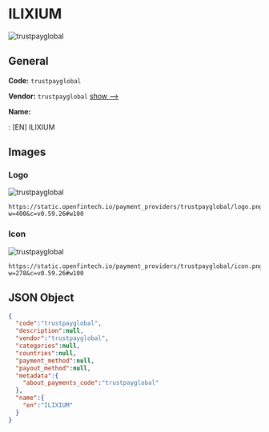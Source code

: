 
# ILIXIUM 
![trustpayglobal](https://static.openfintech.io/payment_providers/trustpayglobal/logo.png?w=400&c=v0.59.26#w100)  

## General 
 
**Code:** `trustpayglobal` 
 
**Vendor:** `trustpayglobal` [show -->](/vendors/trustpayglobal/) 
 
**Name:** 
 
:	[EN] ILIXIUM 
 

## Images 

### Logo 
 
![trustpayglobal](https://static.openfintech.io/payment_providers/trustpayglobal/logo.png?w=400&c=v0.59.26#w100)  

```
https://static.openfintech.io/payment_providers/trustpayglobal/logo.png?w=400&c=v0.59.26#w100
```  

### Icon 
 
![trustpayglobal](https://static.openfintech.io/payment_providers/trustpayglobal/icon.png?w=278&c=v0.59.26#w100)  

```
https://static.openfintech.io/payment_providers/trustpayglobal/icon.png?w=278&c=v0.59.26#w100
```  

## JSON Object 

```json
{
  "code":"trustpayglobal",
  "description":null,
  "vendor":"trustpayglobal",
  "categories":null,
  "countries":null,
  "payment_method":null,
  "payout_method":null,
  "metadata":{
    "about_payments_code":"trustpayglobal"
  },
  "name":{
    "en":"ILIXIUM"
  }
}
```  
